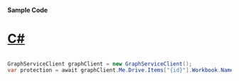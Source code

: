 #### Sample Code
# [C#](#tab/Csharp)

```C#

GraphServiceClient graphClient = new GraphServiceClient();
var protection = await graphClient.Me.Drive.Items["{id}"].Workbook.Names["{name}"].Range.Format.Protection.Request().GetAsync();

```